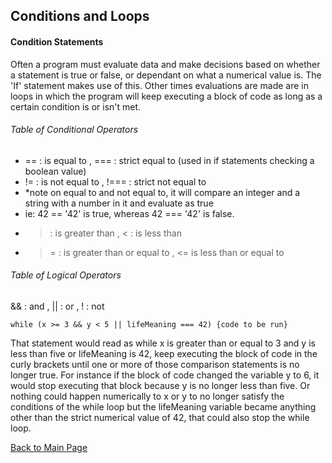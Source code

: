 ## Conditions and Loops

#### Condition Statements

Often a program must evaluate data and make decisions based on
whether a statement is true or false, or dependant on what a 
numerical value is. The 'If' statement makes use of this. Other
times evaluations are made are in loops in which the program 
will keep executing a block of code as long as a certain 
condition is or isn't met.

###### Table of Conditional Operators

* ==  : is equal to  ,  === : strict equal to (used in if statements checking a boolean value)
* !=  : is not equal to ,  !=== : strict not equal to
* *note on equal to and not equal to, it will compare an integer and a string with a number in it and evaluate as true 
* ie: 42 == '42' is true, whereas 42 === '42' is false.
* > : is greater than  ,  < : is less than
* >= : is greater than or equal to  ,  <= is less than or equal to

###### Table of Logical Operators

&& : and   ,   || : or  ,  ! : not

    while (x >= 3 && y < 5 || lifeMeaning === 42) {code to be run}
    
That statement would read as while x is greater than or equal 
to 3 and y is less than five or lifeMeaning is 42, keep 
executing the block of code in the curly brackets until one or 
more of those comparison statements is no longer true. For 
instance if the block of code changed the variable y to 6, it 
would stop executing that block because y is no longer less 
than five. Or nothing could happen numerically to x or y to no 
longer satisfy the conditions of the while loop but the 
lifeMeaning variable became anything other than the strict 
numerical value of 42, that could also stop the while loop. 

[Back to Main Page](https://draquix.github.io/reading-notes/)
